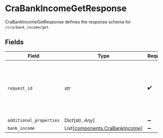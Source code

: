 # CraBankIncomeGetResponse

CraBankIncomeGetResponse defines the response schema for `/cra/bank_income/get`.


## Fields

| Field                                                                                                                                       | Type                                                                                                                                        | Required                                                                                                                                    | Description                                                                                                                                 |
| ------------------------------------------------------------------------------------------------------------------------------------------- | ------------------------------------------------------------------------------------------------------------------------------------------- | ------------------------------------------------------------------------------------------------------------------------------------------- | ------------------------------------------------------------------------------------------------------------------------------------------- |
| `request_id`                                                                                                                                | *str*                                                                                                                                       | :heavy_check_mark:                                                                                                                          | A unique identifier for the request, which can be used for troubleshooting. This identifier, like all Plaid identifiers, is case sensitive. |
| `additional_properties`                                                                                                                     | Dict[str, *Any*]                                                                                                                            | :heavy_minus_sign:                                                                                                                          | N/A                                                                                                                                         |
| `bank_income`                                                                                                                               | List[[components.CraBankIncome](../../models/components/crabankincome.md)]                                                                  | :heavy_minus_sign:                                                                                                                          | N/A                                                                                                                                         |